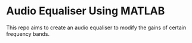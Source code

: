 # Audio Equaliser Using MATLAB

This repo aims to create an audio equaliser to modify the gains of certain frequency bands.
